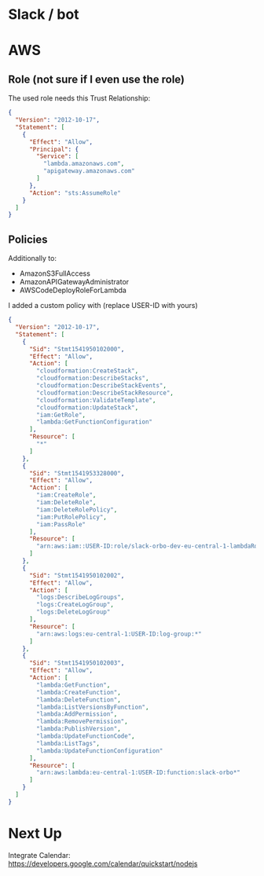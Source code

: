 # Slack / bot

# AWS

## Role (not sure if I even use the role)

The used role needs this Trust Relationship:

```json
{
  "Version": "2012-10-17",
  "Statement": [
    {
      "Effect": "Allow",
      "Principal": {
        "Service": [
          "lambda.amazonaws.com",
          "apigateway.amazonaws.com"
        ]
      },
      "Action": "sts:AssumeRole"
    }
  ]
}
```

## Policies

Additionally to:

* AmazonS3FullAccess
* AmazonAPIGatewayAdministrator
* AWSCodeDeployRoleForLambda

I added a custom policy with (replace USER-ID with yours)

```json
{
  "Version": "2012-10-17",
  "Statement": [
    {
      "Sid": "Stmt1541950102000",
      "Effect": "Allow",
      "Action": [
        "cloudformation:CreateStack",
        "cloudformation:DescribeStacks",
        "cloudformation:DescribeStackEvents",
        "cloudformation:DescribeStackResource",
        "cloudformation:ValidateTemplate",
        "cloudformation:UpdateStack",
        "iam:GetRole",
        "lambda:GetFunctionConfiguration"
      ],
      "Resource": [
        "*"
      ]
    },
    {
      "Sid": "Stmt1541953328000",
      "Effect": "Allow",
      "Action": [
        "iam:CreateRole",
        "iam:DeleteRole",
        "iam:DeleteRolePolicy",
        "iam:PutRolePolicy",
        "iam:PassRole"
      ],
      "Resource": [
        "arn:aws:iam::USER-ID:role/slack-orbo-dev-eu-central-1-lambdaRole"
      ]
    },
    {
      "Sid": "Stmt1541950102002",
      "Effect": "Allow",
      "Action": [
        "logs:DescribeLogGroups",
        "logs:CreateLogGroup",
        "logs:DeleteLogGroup"
      ],
      "Resource": [
        "arn:aws:logs:eu-central-1:USER-ID:log-group:*"
      ]
    },
    {
      "Sid": "Stmt1541950102003",
      "Effect": "Allow",
      "Action": [
        "lambda:GetFunction",
        "lambda:CreateFunction",
        "lambda:DeleteFunction",
        "lambda:ListVersionsByFunction",
        "lambda:AddPermission",
        "lambda:RemovePermission",
        "lambda:PublishVersion",
        "lambda:UpdateFunctionCode",
        "lambda:ListTags",
        "lambda:UpdateFunctionConfiguration"
      ],
      "Resource": [
        "arn:aws:lambda:eu-central-1:USER-ID:function:slack-orbo*"
      ]
    }
  ]
}
```

# Next Up

Integrate Calendar: https://developers.google.com/calendar/quickstart/nodejs